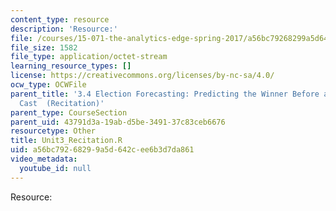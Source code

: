 ```yaml
---
content_type: resource
description: 'Resource:'
file: /courses/15-071-the-analytics-edge-spring-2017/a56bc79268299a5d642cee6b3d7da861_Unit3_Recitation.R
file_size: 1582
file_type: application/octet-stream
learning_resource_types: []
license: https://creativecommons.org/licenses/by-nc-sa/4.0/
ocw_type: OCWFile
parent_title: '3.4 Election Forecasting: Predicting the Winner Before any Votes are
  Cast  (Recitation)'
parent_type: CourseSection
parent_uid: 43791d3a-19ab-d5be-3491-37c83ceb6676
resourcetype: Other
title: Unit3_Recitation.R
uid: a56bc792-6829-9a5d-642c-ee6b3d7da861
video_metadata:
  youtube_id: null
---
```

Resource: